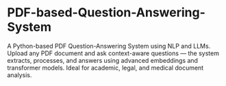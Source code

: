# PDF-based-Question-Answering-System
A Python-based PDF Question-Answering System using NLP and LLMs. Upload any PDF document and ask context-aware questions — the system extracts, processes, and answers using advanced embeddings and transformer models. Ideal for academic, legal, and medical document analysis.
